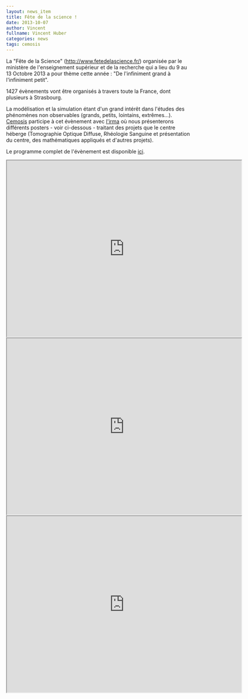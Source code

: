```yaml
---
layout: news_item
title: Fête de la science !
date: 2013-10-07
author: Vincent
fullname: Vincent Huber
categories: news
tags: cemosis
---
```


La "Fête de la Science" (http://www.fetedelascience.fr/) organisée par le ministère de l'enseignement supérieur et de la recherche qui a lieu du 9 au 13 Octobre 2013 a pour thème cette année : "De l'infiniment grand à l'infiniment petit".

1427 évènements vont être organisés à travers toute la France, dont plusieurs à Strasbourg.

La modélisation et la simulation étant d'un grand intérêt dans l'études des phénomènes non observables (grands, petits, lointains, extrêmes...). [Cemosis](http://www.cemosis.fr/) participe à cet évènement avec [l'irma](http://www-irma.u-strasbg.fr/) où nous présenterons différents posters - voir ci-dessous - traitant des projets que le centre héberge (Tomographie Optique Diffuse, Rhéologie Sanguine et présentation du centre, des mathématiques appliqués et d'autres projets).

Le programme complet de l'évènement est disponible [ici](http://jardin-sciences.unistra.fr/uploads/media/ProgrammeVF-optimise.pdf).

<iframe src="https://docs.google.com/file/d/0ByfksnCbIfJPeTZNNnR3NXBzNTA/preview" width="640" height="480"></iframe>

<iframe src="https://docs.google.com/file/d/0ByfksnCbIfJPZWlNZXF3MVRIQkE/preview" width="640" height="480"></iframe>

<iframe src="https://docs.google.com/file/d/0ByfksnCbIfJPamg5OGwyV0g1TGs/preview" width="640" height="480"></iframe>
